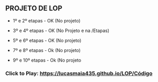## PROJETO DE LOP

* 1º e 2º etapas - OK (No projeto)

* 3º e 4º etapas - OK  (No Projeto e na /Etapas)

* 5º e 6º etapas - OK (No projeto)

* 7º e 8º etapas - Ok (No projeto)

* 9º e 10º etapas - Ok (No projeto

### Click to Play: https://lucasmaia435.github.io/LOP/Código
